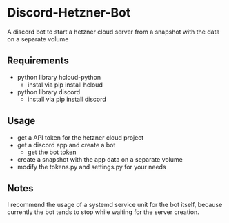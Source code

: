 # Discord-Hetzner-Bot
A discord bot to start a hetzner cloud server from a snapshot with the data on a separate volume

## Requirements
- python library hcloud-python
  - instal via pip install hcloud
- python library discord
  - install via pip install discord

## Usage
- get a API token for the hetzner cloud project
- get a discord app and create a bot
  - get the bot token
- create a snapshot with the app data on a separate volume
- modify the tokens.py and settings.py for your needs

## Notes
I recommend the usage of a systemd service unit for the bot itself, because currently the bot tends to stop while waiting for the server creation.
